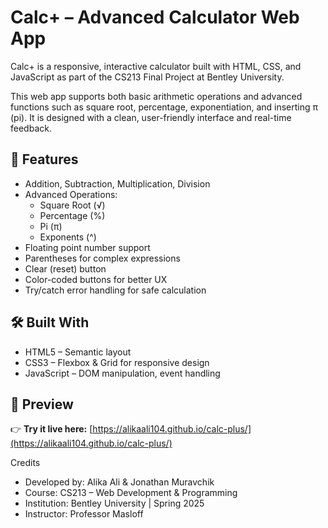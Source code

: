# Calc+ – Advanced Calculator Web App

Calc+ is a responsive, interactive calculator built with HTML, CSS, and JavaScript as part of the CS213 Final Project at Bentley University.

This web app supports both basic arithmetic operations and advanced functions such as square root, percentage, exponentiation, and inserting π (pi). It is designed with a clean, user-friendly interface and real-time feedback.

## 🚀 Features

- Addition, Subtraction, Multiplication, Division
- Advanced Operations: 
  - Square Root (√)
  - Percentage (%)
  - Pi (π)
  - Exponents (^)
- Floating point number support
- Parentheses for complex expressions
- Clear (reset) button
- Color-coded buttons for better UX
- Try/catch error handling for safe calculation

## 🛠️ Built With

- HTML5 – Semantic layout
- CSS3 – Flexbox & Grid for responsive design
- JavaScript – DOM manipulation, event handling

## 📸 Preview

👉 **Try it live here:** [https://alikaali104.github.io/calc-plus/](https://alikaali104.github.io/calc-plus/)


Credits
- Developed by: Alika Ali & Jonathan Muravchik
- Course: CS213 – Web Development & Programming
- Institution: Bentley University | Spring 2025
- Instructor: Professor Masloff
